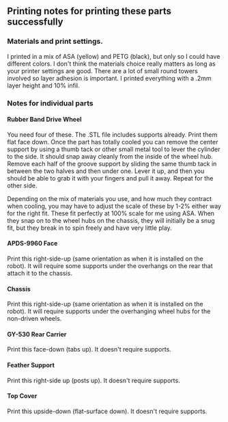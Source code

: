 ## Printing notes for printing these parts successfully
### Materials and print settings.
I printed in a mix of ASA (yellow) and PETG (black), but only so I could have different colors. I don't think the materials choice really matters as long as your printer settings are good. There are a lot of small round towers involved so layer adhesion is important. I printed everything with a .2mm layer height and 10% infil. 
### Notes for individual parts
#### Rubber Band Drive Wheel
You need four of these. The .STL file includes supports already. Print them flat face down. Once the part has totally cooled you can remove the center support by using a thumb tack or other small metal tool to lever the cylinder to the side. It should snap away cleanly from the inside of the wheel hub. Remove each half of the groove support by sliding the same thumb tack in between the two halves and then under one. Lever it up, and then you should be able to grab it with your fingers and pull it away. Repeat for the other side.

Depending on the mix of materials you use, and how much they contract when cooling, you may have to adjust the scale of these by 1-2% either way for the right fit. These fit perfectly at 100% scale for me using ASA. When they snap on to the wheel hubs on the chassis, they will initially be a snug fit, but they break in to spin freely and have very little play.
#### APDS-9960 Face
Print this right-side-up (same orientation as when it is installed on the robot). It will require some supports under the overhangs on the rear that attach it to the chassis.
#### Chassis
Print this right-side-up (same orientation as when it is installed on the robot). It will require supports under the overhanging wheel hubs for the non-driven wheels.
#### GY-530 Rear Carrier
Print this face-down (tabs up). It doesn't require supports.
#### Feather Support
Print this right-side up (posts up). It doesn't require supports.
#### Top Cover
Print this upside-down (flat-surface down). It doesn't require supports.

